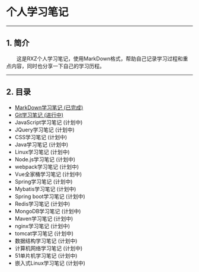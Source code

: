 # 个人学习笔记
---
## 1. 简介

&emsp;&emsp;这是RXZ个人学习笔记，使用MarkDown格式，帮助自己记录学习过程和重点内容，同时也分享一下自己的学习历程。

---
## 2. 目录

+ [MarkDown学习笔记 (已完成)](./MarkDown)
+ [Git学习笔记 (进行中)](./Git)
+ JavaScript学习笔记 (计划中)
+ JQuery学习笔记 (计划中)
+ CSS学习笔记 (计划中)
+ Java学习笔记 (计划中)
+ Linux学习笔记 (计划中)
+ Node.js学习笔记 (计划中)
+ webpack学习笔记 (计划中)
+ Vue全家桶学习笔记 (计划中)
+ Spring学习笔记 (计划中)
+ Mybatis学习笔记 (计划中)
+ Spring boot学习笔记 (计划中)
+ Redis学习笔记 (计划中)
+ MongoDB学习笔记 (计划中)
+ Maven学习笔记 (计划中)
+ nginx学习笔记 (计划中)
+ tomcat学习笔记 (计划中)
+ 数据结构学习笔记 (计划中)
+ 计算机网络学习笔记 (计划中)
+ 51单片机学习笔记 (计划中)
+ 嵌入式Linux学习笔记 (计划中)
